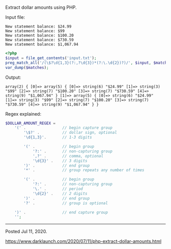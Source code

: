 Extract dollar amounts using PHP.

Input file:

```
New statement balance: $24.99
New statement balance: $99
New statement balance: $100.20
New statement balance: $730.59
New statement balance: $1,067.94
```

```php
<?php
$input = file_get_contents('input.txt');
preg_match_all('/(\$?\d{1,3}(?:,?\d{3})*(?:\.\d{2})?)/', $input, $matches);
var_dump($matches);
```

Output:

`array(2) {
  [0]=>
  array(5) {
    [0]=>
    string(6) "$24.99"
    [1]=>
    string(3) "$99"
    [2]=>
    string(7) "$100.20"
    [3]=>
    string(7) "$730.59"
    [4]=>
    string(9) "$1,067.94"
  }
  [1]=>
  array(5) {
    [0]=>
    string(6) "$24.99"
    [1]=>
    string(3) "$99"
    [2]=>
    string(7) "$100.20"
    [3]=>
    string(7) "$730.59"
    [4]=>
    string(9) "$1,067.94"
  }
}
`

Regex explained:

```php
$DOLLAR_AMOUNT_REGEX =
    '(' .                // begin capture group
        '\$?' .          // dollar sign, optional
        '\d{1,3}'.       // 1-3 digits

        '(' .            // begin group
            '?:' .       // non-capturing group
            ',?' .       // comma, optional
            '\d{3}' .    // 3 digits
        ')' .            // end group
        '*' .            // group repeats any number of times

        '(' .            // begin group
            '?:' .       // non-capturing group
            '\.' .       // period
            '\d{2}' .    // 2 digits
        ')' .            // end group
        '?' .            // group is optional

    ')' .                // end capture group
    '';
```

---

Posted Jul 11, 2020.

https://www.darklaunch.com/2020/07/11/php-extract-dollar-amounts.html